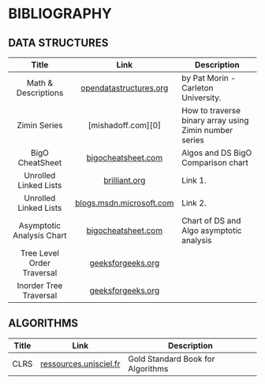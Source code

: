 # BIBLIOGRAPHY

## DATA STRUCTURES

Title | Link | Description
:---: | :---: | ---
Math & Descriptions | [opendatastructures.org][1] | by Pat Morin - Carleton University.
Zimin Series | [mishadoff.com][0] | How to traverse binary array using Zimin number series
BigO CheatSheet | [bigocheatsheet.com][4] | Algos and DS BigO Comparison chart
Unrolled Linked Lists | [brilliant.org][2] | Link 1.
Unrolled Linked Lists | [blogs.msdn.microsoft.com][3] | Link 2.
Asymptotic Analysis Chart | [bigocheatsheet.com][5] | Chart of DS and Algo asymptotic analysis
Tree Level Order Traversal | [geeksforgeeks.org][6] | 
Inorder Tree Traversal | [geeksforgeeks.org][7] | 

## ALGORITHMS
Title | Link | Description
:---: | :---: | ---
CLRS | [ressources.unisciel.fr][4] | Gold Standard Book for Algorithms

[1]: http://www.opendatastructures.org
[2]: https://brilliant.org/wiki/unrolled-linked-list/
[3]: https://blogs.msdn.microsoft.com/devdev/2005/08/22/unrolled-linked-lists/
[4]: http://bigocheatsheet.com/
[5]: http://ressources.unisciel.fr/algoprog/s00aaroot/aa00module1/res/%5BCormen-AL2011%5DIntroduction_To_Algorithms-A3.pdf 

[6]: https://www.geeksforgeeks.org/level-order-tree-traversal/
[7]: https://www.geeksforgeeks.org/tree-traversals-inorder-preorder-and-postorder/






[8]: http://www.cs.rmit.edu.au/online/blackboard/chapter/05/documents/contribute/chapter/05/chaining.html
[9]: http://www.tcpipguide.com/free/diagrams/bitmasking.png
[10]: https://www.linuxjournal.com/article/6828
[11]: https://www.ics.uci.edu/~eppstein/161/960229.html

[100]: http://i0.wp.com/www.jessicayung.com/wp-content/uploads/2016/08/screenshot-5.png?fit=846%2C591